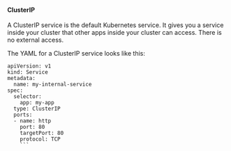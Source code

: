 #### ClusterIP

A ClusterIP service is the default Kubernetes service. It gives you a service inside your cluster that other apps inside your cluster can access. There is no external access.

The YAML for a ClusterIP service looks like this:
```
apiVersion: v1
kind: Service
metadata:  
  name: my-internal-service
spec:
  selector:    
    app: my-app
  type: ClusterIP
  ports:  
  - name: http
    port: 80
    targetPort: 80
    protocol: TCP
    ```
